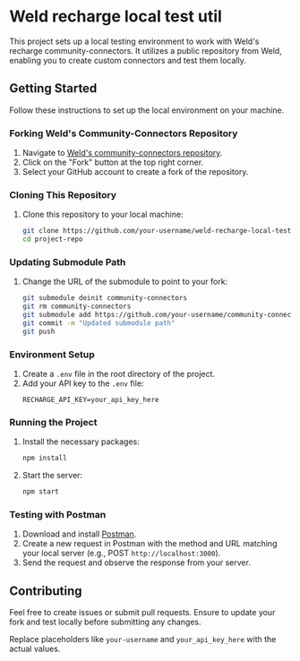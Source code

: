 # Weld recharge local test util

This project sets up a local testing environment to work with Weld's recharge community-connectors. It utilizes a public repository from Weld, enabling you to create custom connectors and test them locally.

## Getting Started

Follow these instructions to set up the local environment on your machine.

### Forking Weld's Community-Connectors Repository

1. Navigate to [Weld's community-connectors repository](https://github.com/WeldHQ/community-connectors).
2. Click on the "Fork" button at the top right corner.
3. Select your GitHub account to create a fork of the repository.

### Cloning This Repository

1. Clone this repository to your local machine:
   ```bash
   git clone https://github.com/your-username/weld-recharge-local-test.git
   cd project-repo
   ```

### Updating Submodule Path

1. Change the URL of the submodule to point to your fork:
   ```bash
   git submodule deinit community-connectors
   git rm community-connectors
   git submodule add https://github.com/your-username/community-connectors.git community-connectors
   git commit -m "Updated submodule path"
   git push
   ```

### Environment Setup

1. Create a `.env` file in the root directory of the project.
2. Add your API key to the `.env` file:
   ```plaintext
   RECHARGE_API_KEY=your_api_key_here
   ```

### Running the Project

1. Install the necessary packages:
   ```bash
   npm install
   ```
2. Start the server:
   ```bash
   npm start
   ```

### Testing with Postman

1. Download and install [Postman](https://www.postman.com/).
2. Create a new request in Postman with the method and URL matching your local server (e.g., POST `http://localhost:3000`).
3. Send the request and observe the response from your server.

## Contributing

Feel free to create issues or submit pull requests. Ensure to update your fork and test locally before submitting any changes.

Replace placeholders like `your-username` and `your_api_key_here` with the actual values.
